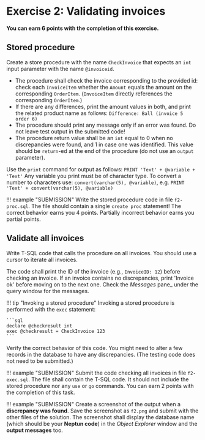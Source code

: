 ﻿# Exercise 2: Validating invoices

**You can earn 6 points with the completion of this exercise.**

## Stored procedure

Create a store procedure with the name `CheckInvoice` that expects an `int` input parameter with the name `@invoiceid`.

- The procedure shall check the invoice corresponding to the provided id: check each `InvoiceItem` whether the `Amount` equals the amount on the corresponding `OrderItem`. (`InvoiceItem` directly references the corresponding `OrderItem`.)
- If there are any differences, print the amount values in both, and print the related product name as follows: `Difference: Ball (invoice 5 order 6)`
- The procedure should print any message only if an error was found. Do not leave test output in the submitted code!
- The procedure return value shall be an `int` equal to 0 when no discrepancies were found, and 1 in case one was identified. This value should be `return`-ed at the end of the procedure (do not use an `output` parameter).

Use the `print` command for output as follows: `PRINT 'Text' + @variable + 'Text'` Any variable you print must be of character type. To convert a number to characters use: `convert(varchar(5), @variable)`, e.g. `PRINT 'Text' + convert(varchar(5), @variable)`

!!! example "SUBMISSION"
    Write the stored procedure code in file `f2-proc.sql`. The file should contain a single `create proc` statement! The correct behavior earns you 4 points. Partially incorrect behavior earns you partial points.

## Validate all invoices

Write T-SQL code that calls the procedure on all invoices. You should use a cursor to iterate all invoices.

The code shall print the ID of the invoice (e.g., `InvoiceID: 12`) before checking an invoice. If an invoice contains no discrepancies, print 'Invoice ok' before moving on to the next one. Check the _Messages_ pane_ under the query window for the messages.

!!! tip "Invoking a stored procedure"
    Invoking a stored procedure is performed with the `exec` statement:

    ```sql
    declare @checkresult int
    exec @checkresult = CheckInvoice 123
    ```
Verify the correct behavior of this code. You might need to alter a few records in the database to have any discrepancies. (The testing code does not need to be submitted.)

!!! example "SUBMISSION"
    Submit the code checking all invoices in file `f2-exec.sql`. The file shall contain the T-SQL code. It should not include the stored procedure nor any `use` or `go` commands. You can earn 2 points with the completion of this task.

!!! example "SUBMISSION"
    Create a screenshot of the output when a **discrepancy was found**. Save the screenshot as `f2.png` and submit with the other files of the solution. The screenshot shall display the database name (which should be your **Neptun code**) in the _Object Explorer_ window and the **output messages** too.
